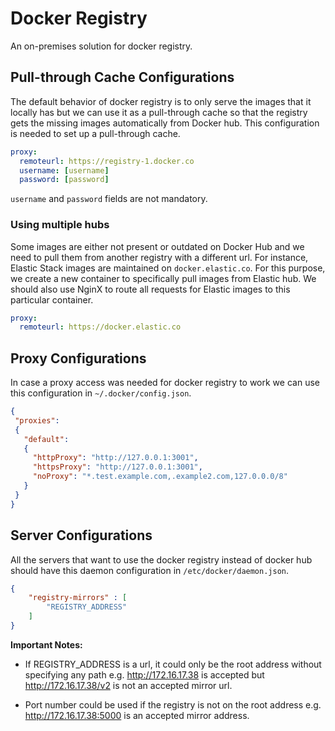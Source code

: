 # Docker Registry

An on-premises solution for docker registry.

## Pull-through Cache Configurations

The default behavior of docker registry is to only serve the images that it
locally has but we can use it as a pull-through cache so that the registry gets
the missing images automatically from Docker hub. This configuration is needed
to set up a pull-through cache.
```yaml
proxy:
  remoteurl: https://registry-1.docker.co
  username: [username]
  password: [password]
```
`username` and `password` fields are not mandatory.

### Using multiple hubs

Some images are either not present or outdated on Docker Hub and we need to
pull them from another registry with a different url. For instance, Elastic
Stack images are maintained on `docker.elastic.co`. For this purpose, we
create a new container to specifically pull images from Elastic hub. We should
also use NginX to route all requests for Elastic images to this particular
container.
```yaml
proxy:
  remoteurl: https://docker.elastic.co
```

## Proxy Configurations

In case a proxy access was needed for docker registry to work we can use
this configuration in `~/.docker/config.json`.
```json
{
 "proxies":
 {
   "default":
   {
     "httpProxy": "http://127.0.0.1:3001",
     "httpsProxy": "http://127.0.0.1:3001",
     "noProxy": "*.test.example.com,.example2.com,127.0.0.0/8"
   }
 }
}
```

## Server Configurations

All the servers that want to use the docker registry instead of docker hub
should have this daemon configuration in `/etc/docker/daemon.json`.

```json
{
	"registry-mirrors" : [
		"REGISTRY_ADDRESS"
	]
}
```

**Important Notes:**

+ If REGISTRY\_ADDRESS is a url, it could only be the root address without
  specifying any path e.g. http://172.16.17.38 is accepted but
  http://172.16.17.38/v2 is not an accepted mirror url.

+ Port number could be used if the registry is not on the root address e.g.
  http://172.16.17.38:5000 is an accepted mirror address.
